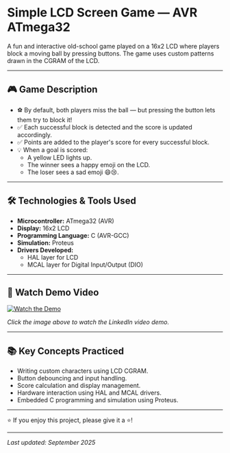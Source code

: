 # Simple LCD Screen Game — AVR ATmega32

A fun and interactive old-school game played on a 16x2 LCD where players block a moving ball by pressing buttons. The game uses custom patterns drawn in the CGRAM of the LCD.

---

## 🎮 Game Description

- ⚽ By default, both players miss the ball — but pressing the button lets them try to block it!
- ✅ Each successful block is detected and the score is updated accordingly.
- ✅ Points are added to the player's score for every successful block.
- 💡 When a goal is scored:
  - A yellow LED lights up.
  - The winner sees a happy emoji on the LCD.
  - The loser sees a sad emoji 😄😢.

---

## 🛠 Technologies & Tools Used

- **Microcontroller:** ATmega32 (AVR)
- **Display:** 16x2 LCD
- **Programming Language:** C (AVR-GCC)
- **Simulation:** Proteus
- **Drivers Developed:**
  - HAL layer for LCD
  - MCAL layer for Digital Input/Output (DIO)

---

## 🔗 Watch Demo Video

[![Watch the Demo](https://media-exp1.licdn.com/dms/image/C4E22AQF42dBcaV8sUw/feedshare-shrink_800/0/1689372514833?e=2147483647&v=beta&t=96qogOPHVd7XDY65dA4IooYT1jS5SMIL8rFT2psFvqI)](https://www.linkedin.com/posts/ahmed-ellmallah-86883b341_embeddedsystems-avr-cprogramming-activity-7351372546497269760-F-P7)

_Click the image above to watch the LinkedIn video demo._

---

## 📚 Key Concepts Practiced

- Writing custom characters using LCD CGRAM.
- Button debouncing and input handling.
- Score calculation and display management.
- Hardware interaction using HAL and MCAL drivers.
- Embedded C programming and simulation using Proteus.

---

⭐ If you enjoy this project, please give it a ⭐!

---

_Last updated: September 2025_
